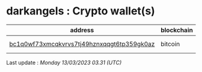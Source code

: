 # darkangels : Crypto wallet(s)

| address | blockchain | Balance |
|---|---|---|
| [bc1q0wf73xmcqkvrvs7tj49hznxqqgt6tp359gk0az](https://www.blockchain.com/explorer/addresses/btc/bc1q0wf73xmcqkvrvs7tj49hznxqqgt6tp359gk0az) | bitcoin | $ 1514101 |

Last update : _Monday 13/03/2023 03.31 (UTC)_

